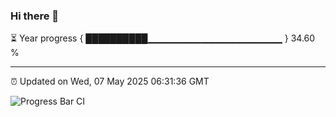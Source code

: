 ### Hi there 👋

⏳ Year progress { ██████████▁▁▁▁▁▁▁▁▁▁▁▁▁▁▁▁▁▁▁▁ } 34.60 %

---

⏰ Updated on Wed, 07 May 2025 06:31:36 GMT

![Progress Bar CI](https://github.com/liununu/liununu/workflows/Progress%20Bar%20CI/badge.svg)
